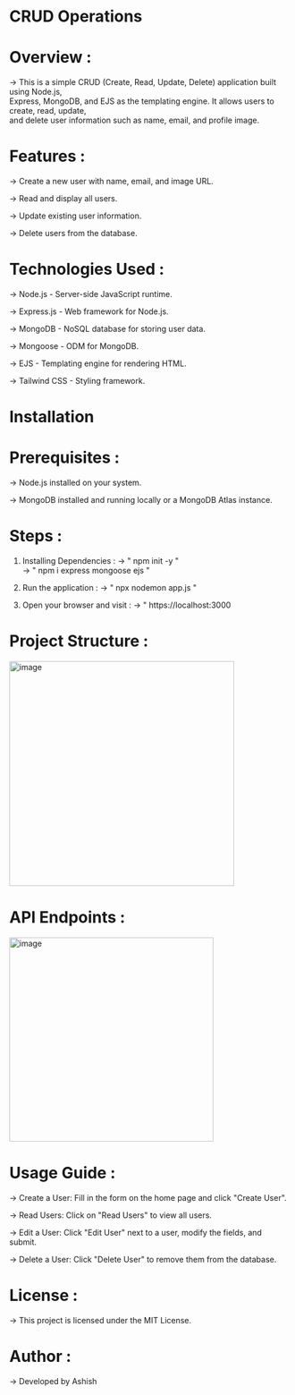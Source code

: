 # CRUD Operations

# Overview :

  -> This is a simple CRUD (Create, Read, Update, Delete) application built using Node.js,<br>
     Express, MongoDB, and EJS as the templating engine. It allows users to create, read, update,<br>
     and delete user information such as name, email, and profile image.

# Features :

  -> Create a new user with name, email, and image URL.<br>

  -> Read and display all users.<br>

  -> Update existing user information.<br>

  -> Delete users from the database.<br>

# Technologies Used :

  -> Node.js - Server-side JavaScript runtime.<br>

  -> Express.js - Web framework for Node.js.<br>

  -> MongoDB - NoSQL database for storing user data.<br>

  -> Mongoose - ODM for MongoDB.<br>

  -> EJS - Templating engine for rendering HTML.<br>

  -> Tailwind CSS - Styling framework.<br>

# Installation

# Prerequisites :

  -> Node.js installed on your system.<br>

  -> MongoDB installed and running locally or a MongoDB Atlas instance.<br>

# Steps :
1. Installing Dependencies :
   -> " npm init -y "<br>
   -> " npm i express mongoose ejs "<br>

2. Run the application :
   -> " npx nodemon app.js "

3. Open your browser and visit :
   -> " https://localhost:3000

# Project Structure :

<img width="402" alt="image" src="https://github.com/user-attachments/assets/32f2167b-03cb-40b8-a6fc-2d5f751a1721" />

# API Endpoints :

<img width="365" alt="image" src="https://github.com/user-attachments/assets/41ca00b7-aca4-47d4-ac2c-cc2e2a44037c" />

# Usage Guide :

  -> Create a User: Fill in the form on the home page and click "Create User".<br>

  -> Read Users: Click on "Read Users" to view all users.<br>

  -> Edit a User: Click "Edit User" next to a user, modify the fields, and submit.<br>

  -> Delete a User: Click "Delete User" to remove them from the database.<br>

# License :
-> This project is licensed under the MIT License.<br>

# Author :
  -> Developed by Ashish
